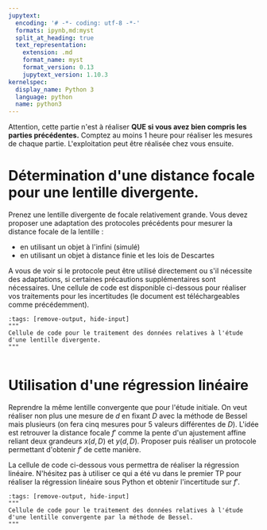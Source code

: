 ```yaml
---
jupytext:
  encoding: '# -*- coding: utf-8 -*-'
  formats: ipynb,md:myst
  split_at_heading: true
  text_representation:
    extension: .md
    format_name: myst
    format_version: 0.13
    jupytext_version: 1.10.3
kernelspec:
  display_name: Python 3
  language: python
  name: python3
---
```


Attention, cette partie n'est à réaliser __QUE si vous avez bien compris les parties précédentes.__ Comptez au moins 1 heure pour réaliser les mesures de chaque partie. L'exploitation peut être réalisée chez vous ensuite.

# Détermination d'une distance focale pour une lentille divergente.

Prenez une lentille divergente de focale relativement grande. Vous devez proposer une adaptation des protocoles précédents pour mesurer la distance focale de la lentille :
* en utilisant un objet à l'infini (simulé)
* en utilisant un objet à distance finie et les lois de Descartes

A vous de voir si le protocole peut être utilisé directement ou s'il nécessite des adaptations, si certaines précautions supplémentaires sont nécessaires. Une cellule de code est disponible ci-dessous pour réaliser vos traitements pour les incertitudes (le document est téléchargeables comme précédemment).

```{code-cell} ipython3
:tags: [remove-output, hide-input]
"""
Cellule de code pour le traitement des données relatives à l'étude d'une lentille divergente.
"""


```

# Utilisation d'une régression linéaire
Reprendre la même lentille convergente que pour l'étude initiale. On veut réaliser non plus une mesure de $d$ en fixant $D$ avec la méthode de Bessel mais plusieurs (on fera cinq mesures pour 5 valeurs différentes de $D$). L'idée est retrouver la distance focale $f'$ comme la pente d'un ajustement affine reliant deux grandeurs $x(d, D)$ et $y(d, D)$. Proposer puis réaliser un protocole permettant d'obtenir $f'$ de cette manière.

La cellule de code ci-dessous vous permettra de réaliser la régression linéaire. N'hésitez pas à utiliser ce qui a été vu dans le premier TP pour réaliser la régression linéaire sous Python et obtenir l'incertitude sur $f'$.

```{code-cell} ipython3
:tags: [remove-output, hide-input]
"""
Cellule de code pour le traitement des données relatives à l'étude d'une lentille convergente par la méthode de Bessel.
"""


```